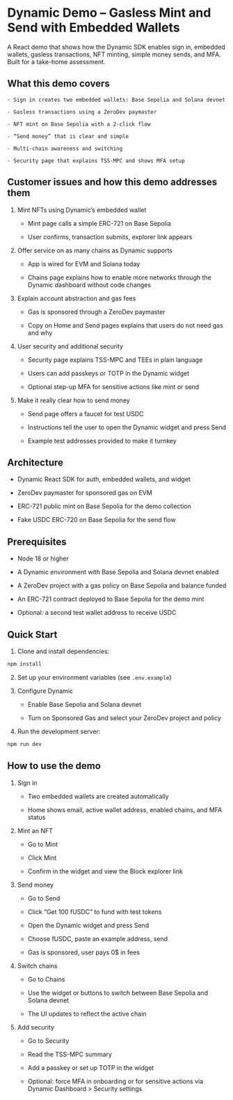 # Dynamic Demo – Gasless Mint and Send with Embedded Wallets

A React demo that shows how the Dynamic SDK enables sign in, embedded wallets, gasless transactions, NFT minting, simple money sends, and MFA. Built for a take-home assessment.

## What this demo covers

    - Sign in creates two embedded wallets: Base Sepolia and Solana devnet
   
    - Gasless transactions using a ZeroDev paymaster
   
    - NFT mint on Base Sepolia with a 2-click flow
   
    - “Send money” that is clear and simple
   
    - Multi-chain awareness and switching
   
    - Security page that explains TSS-MPC and shows MFA setup

## Customer issues and how this demo addresses them

1. Mint NFTs using Dynamic’s embedded wallet
  
    - Mint page calls a simple ERC-721 on Base Sepolia
  
    - User confirms, transaction submits, explorer link appears

2. Offer service on as many chains as Dynamic supports

    - App is wired for EVM and Solana today
  
    - Chains page explains how to enable more networks through the Dynamic dashboard without code changes

3. Explain account abstraction and gas fees

    - Gas is sponsored through a ZeroDev paymaster
  
    - Copy on Home and Send pages explains that users do not need gas and why

4. User security and additional security

    - Security page explains TSS-MPC and TEEs in plain language
  
    - Users can add passkeys or TOTP in the Dynamic widget
  
    - Optional step-up MFA for sensitive actions like mint or send

5. Make it really clear how to send money

    - Send page offers a faucet for test USDC
  
    - Instructions tell the user to open the Dynamic widget and press Send
  
    - Example test addresses provided to make it turnkey

## Architecture

  - Dynamic React SDK for auth, embedded wallets, and widget
  
  - ZeroDev paymaster for sponsored gas on EVM
  
  - ERC-721 public mint on Base Sepolia for the demo collection
  
  - Fake USDC ERC-720 on Base Sepolia for the send flow

## Prerequisites

- Node 18 or higher

- A Dynamic environment with Base Sepolia and Solana devnet enabled

- A ZeroDev project with a gas policy on Base Sepolia and balance funded

- An ERC-721 contract deployed to Base Sepolia for the demo mint

- Optional: a second test wallet address to receive USDC

## Quick Start

1. Clone and install dependencies:

```bash
npm install
```

2. Set up your environment variables (see `.env.example`)

3. Configure Dynamic

   - Enable Base Sepolia and Solana devnet
 
   - Turn on Sponsored Gas and select your ZeroDev project and policy

3. Run the development server:

```bash
npm run dev
```

## How to use the demo

1. Sign in

   - Two embedded wallets are created automatically
  
   - Home shows email, active wallet address, enabled chains, and MFA status

2. Mint an NFT

   - Go to Mint
  
   - Click Mint
  
   - Confirm in the widget and view the Block explorer link

3. Send money

   - Go to Send
  
   - Click “Get 100 fUSDC” to fund with test tokens
  
   - Open the Dynamic widget and press Send
  
   - Choose fUSDC, paste an example address, send
  
   - Gas is sponsored, user pays 0$ in fees

4. Switch chains

   - Go to Chains
  
   - Use the widget or buttons to switch between Base Sepolia and Solana devnet
  
   - The UI updates to reflect the active chain

5. Add security

   - Go to Security
  
   - Read the TSS-MPC summary
  
   - Add a passkey or set up TOTP in the widget
  
   - Optional: force MFA in onboarding or for sensitive actions via Dynamic Dashboard > Security settings


